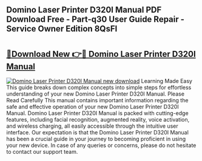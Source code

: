## Domino Laser Printer D320I Manual PDF Download Free - Part-q30 User Guide Repair - Service Owner Edition 8QsFl

# <h2><a href="http://bc41055.oget.top/?id=Domino+Laser+Printer+D320I+Manual">🔗Download New 👉🔴 Domino Laser Printer D320I Manual</a></h2>

[![Domino Laser Printer D320I Manual new download](https://i.imgur.com/5g1atiW.png)](http://bc41055.oget.top/?id=Domino+Laser+Printer+D320I+Manual)
Learning Made Easy This guide breaks down complex concepts into simple steps for effortless understanding of your new Domino Laser Printer D320I Manual. Please Read Carefully This manual contains important information regarding the safe and effective operation of your new Domino Laser Printer D320I Manual. Domino Laser Printer D320I Manual is packed with cutting-edge features, including facial recognition, augmented reality, voice activation, and wireless charging, all easily accessible through the intuitive user interface. Our expectation is that the Domino Laser Printer D320I Manual has been a crucial guide in your journey to becoming proficient in using your new device. In case of any queries or concerns, please do not hesitate to contact our support team.
